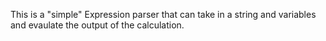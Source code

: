 This is a "simple" Expression parser that can take in a string and variables and evaulate the output of the calculation.
